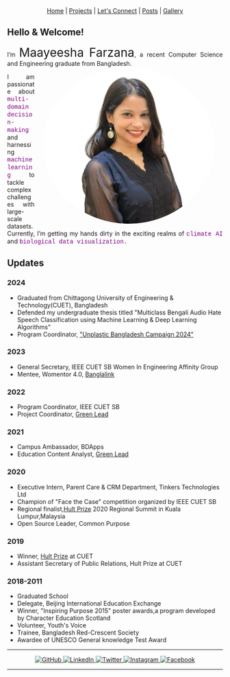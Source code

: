 
<nav style="text-align: center;">
  <a href="index.md">Home</a> |
  <a href="Projects">Projects</a> |
  <a href="contact.md">Let's Connect</a> |
  <a href="posts.md">Posts</a> |
  <a href="gallery.md"> Gallery </a>
</nav>

## Hello & Welcome!
<div style="text-align: justify;">
I’m <span style="font-size: 2em; ">Maayeesha Farzana</span>, a recent Computer Science and Engineering graduate from Bangladesh. 
<img src="Files/maayeesha.png" alt="maayeesha" style="float: right; margin: 0px 20px; width: 400px; border-radius: 50%;">

I am passionate about <span style=" color: purple; font-family: 'Courier New';"> multi-domain decision-making </span> and harnessing <span style="color: purple; font-family: 'Courier New';"> machine learning </span> to tackle complex challenges with large-scale datasets. Currently, I’m getting my hands dirty in the exciting realms of <span style=" color: purple; font-family: 'Courier New';"> climate AI </span> and <span style=" color: purple; font-family: 'Courier New';"> biological data visualization. </span>

</div>

## Updates 
### 2024
- Graduated from Chittagong University of Engineering & Technology(CUET), Bangladesh
- Defended my undergraduate thesis titled "Multiclass Bengali Audio Hate Speech Classification using Machine Learning & Deep Learning Algorithms"
- Program Coordinator, ["Unplastic Bangladesh Campaign 2024"](https://greenleadglobal.org/unplastic/)

### 2023
- General Secretary, IEEE CUET SB Women In Engineering Affinity Group
- Mentee, Womentor 4.0, [Banglalink](https://staging.banglalink.net/en/corporate-social-responsibility/empowering-women-in-tech-through-womentor)

### 2022
- Program Coordinator, IEEE CUET SB
- Project Coordinator, [Green Lead](https://greenleadglobal.org/team/)

### 2021
- Campus Ambassador, BDApps
- Education Content Analyst, [Green Lead](https://greenleadglobal.org/team/)
  
### 2020
- Executive Intern, Parent Care & CRM Department, Tinkers Technologies Ltd
- Champion of "Face the Case" competition organized by IEEE CUET SB
- Regional finalist,[Hult Prize](https://www.hultprize.org/) 2020 Regional Summit in Kuala Lumpur,Malaysia
- Open Source Leader, Common Purpose

### 2019
- Winner, [Hult Prize](https://www.hultprize.org/) at CUET
- Assistant Secretary of Public Relations, Hult Prize at CUET

### 2018-2011
- Graduated School
- Delegate, Beijing International Education Exchange 
- Winner, "Inspiring Purpose 2015" poster awards,a program developed by Character Education Scotland
- Volunteer, Youth's Voice
- Trainee, Bangladesh Red-Crescent Society
- Awardee of UNESCO General knowledge Test Award


---

<p align="center">
  <a href="https://github.com/maayeesha" target="_blank">
    <img src="https://img.icons8.com/fluent/48/000000/github.png" alt="GitHub" style="width: 30px;"/>
  </a>
  <a href="https://linkedin.com/in/maayeeshafarzana" target="_blank">
    <img src="https://img.icons8.com/fluent/48/000000/linkedin.png" alt="LinkedIn" style="width: 30px;"/>
  </a>
  <a href="https://twitter.com/maayeesha" target="_blank">
    <img src="https://img.icons8.com/fluent/48/000000/twitter.png" alt="Twitter" style="width: 30px;"/>
  </a>
  <a href="https://instagram.com/maayeesha_" target="_blank">
    <img src="https://img.icons8.com/fluent/48/000000/instagram-new.png" alt="Instagram" style="width: 30px;"/>
  </a>
  <a href="https://facebook.com/maayeeshafarzana" target="_blank">
    <img src="https://img.icons8.com/fluent/48/000000/facebook-new.png" alt="Facebook" style="width: 30px;"/>
  </a>
</p>


---








